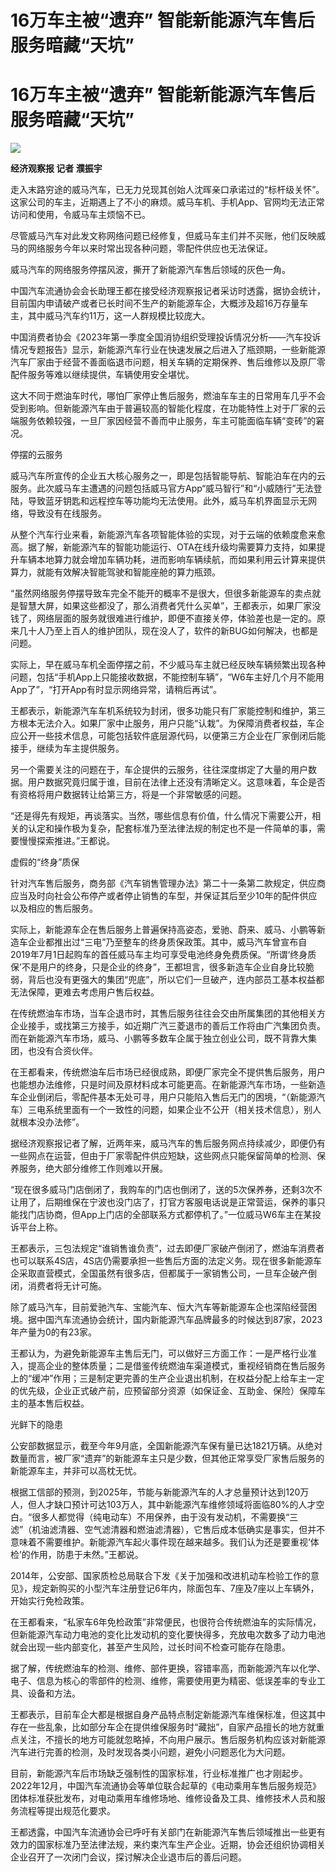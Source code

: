 # 16万车主被“遗弃” 智能新能源汽车售后服务暗藏“天坑”

# 16万车主被“遗弃” 智能新能源汽车售后服务暗藏“天坑”

![](https://inews.gtimg.com/om_bt/OhBmweKYbLAV63kgh4yH8QdkAVyosgs3R9CXIDk4zsPgYAA/1000)

**经济观察报 记者 濮振宇**

走入末路穷途的威马汽车，已无力兑现其创始人沈晖亲口承诺过的“标杆级关怀”。这家公司的车主，近期遇上了不小的麻烦。威马车机、手机App、官网均无法正常访问和使用，令威马车主烦恼不已。

尽管威马汽车对此发文称网络问题已经修复，但威马车主们并不买账，他们反映威马的网络服务今年以来时常出现各种问题，零配件供应也无法保证。

威马汽车的网络服务停摆风波，撕开了新能源汽车售后领域的灰色一角。

中国汽车流通协会会长助理王都在接受经济观察报记者采访时透露，据协会统计，目前国内申请破产或者已长时间不生产的新能源车企，大概涉及超16万存量车主，其中威马汽车约11万，这一人群规模比较庞大。

中国消费者协会《2023年第一季度全国消协组织受理投诉情况分析——汽车投诉情况专题报告》显示，新能源汽车行业在快速发展之后进入了瓶颈期，一些新能源汽车厂家由于经营不善面临退市问题，相关车辆的定期保养、售后维修以及原厂零配件服务等难以继续提供，车辆使用安全堪忧。

这大不同于燃油车时代，哪怕厂家停止售后服务，燃油车车主的日常用车几乎不会受到影响。但新能源汽车由于普遍较高的智能化程度，在功能特性上对于厂家的云端服务依赖较强，一旦厂家因经营不善而中止服务，车主可能面临车辆“变砖”的窘况。

停摆的云服务

威马汽车所宣传的企业五大核心服务之一，即是包括智能导航、智能泊车在内的云服务。此次威马车主遭遇的问题包括威马官方App“威马智行”和“小威随行”无法登陆，导致蓝牙钥匙和远程控车等功能均无法使用。此外，威马车机界面显示无网络，导致没有在线服务。

从整个汽车行业来看，新能源汽车各项智能体验的实现，对于云端的依赖度愈来愈高。据了解，新能源汽车的智能功能运行、OTA在线升级均需要算力支持，如果提升车辆本地算力就会增加车辆功耗，进而影响车辆续航，而如果利用云计算来提供算力，就能有效解决智能驾驶和智能座舱的算力瓶颈。

“虽然网络服务停摆导致车完全不能开的概率不是很大，但很多新能源车的卖点就是智慧大屏，如果这些都没了，那么消费者凭什么买单”，王都表示，如果厂家没钱了，网络层面的服务就很难进行维护，即便不直接关停，体验差也是一定的。原来几十人乃至上百人的维护团队，现在没人了，软件的新BUG如何解决，也都是问题。

实际上，早在威马车机全面停摆之前，不少威马车主就已经反映车辆频繁出现各种问题，包括“手机App上只能接收数据，不能控制车辆”，“W6车主好几个月不能用App了”，“打开App有时显示网络异常，请稍后再试”。

王都表示，新能源汽车车机系统较为封闭，很多功能只有厂家能控制和维护，第三方根本无法介入。如果厂家中止服务，用户只能“认栽”。为保障消费者权益，车企应公开一些技术信息，可能包括软件底层源代码，以便第三方企业在厂家倒闭后能接手，继续为车主提供服务。

另一个需要关注的问题在于，车企提供的云服务，往往深度绑定了大量的用户数据。用户数据究竟归属于谁，目前在法律上还没有清晰定义。这意味着，车企是否有资格将用户数据转让给第三方，将是一个非常敏感的问题。

“还是得先有规矩，再谈落实。当然，哪些信息有价值，什么情况下需要公开，相关的认定和操作极为复杂，配套标准乃至法律法规的制定也不是一件简单的事，需要慢慢探索推进。”王都说。

虚假的“终身”质保

针对汽车售后服务，商务部《汽车销售管理办法》第二十一条第二款规定，供应商应当及时向社会公布停产或者停止销售的车型，并保证其后至少10年的配件供应以及相应的售后服务。

实际上，新能源车企在售后服务上普遍保持高姿态，爱驰、蔚来、威马、小鹏等新造车企业都推出过“三电”乃至整车的终身质保政策。其中，威马汽车曾宣布自2019年7月1日起购车的首任威马车主均可享受电池终身免费质保。“所谓‘终身质保’不是用户的终身，只是企业的终身”，王都坦言，很多新造车企业自身比较脆弱，背后也没有更强大的集团“兜底”，所以它们一旦破产，连内部员工基本权益都无法保障，更难去考虑用户售后权益。

在传统燃油车市场，当车企退市时，其售后服务往往会交由所属集团的其他相关方企业接手，或找第三方接手，如近期广汽三菱退市的善后工作将由广汽集团负责。而在新能源汽车市场，威马、小鹏等多数车企属于独立创业公司，既不背靠大集团，也没有合资伙伴。

在王都看来，传统燃油车后市场已经很成熟，即便厂家完全不提供售后服务，用户也能想办法维修，只是时间及原材料成本可能更高。在新能源汽车市场，一些新造车企业倒闭后，零配件基本无处可寻，用户只能陷入售后无门的困境，“（新能源汽车）三电系统里面有一个一致性的问题，如果企业不公开（相关技术信息），别人就根本没办法修”。

据经济观察报记者了解，近两年来，威马汽车的售后服务网点持续减少，即便仍有一些网点在运营，但由于厂家零配件供应短缺，这些网点只能保留简单的检测、保养服务，绝大部分维修工作则难以开展。

“现在很多威马门店倒闭了，我购车的门店也倒闭了，送的5次保养券，还剩3次不让用了，后期维保在宁波也没门店了，打官方客服电话说是正常营运，保养的事只能找门店协商，但App上门店的全部联系方式都停机了。”一位威马W6车主在某投诉平台上称。

王都表示，三包法规定“谁销售谁负责”，过去即便厂家破产倒闭了，燃油车消费者也可以联系4S店，4S店仍需要承担一些售后方面的法定义务。现在很多新能源车企采取直营模式，全国虽然有很多店，但都属于一家销售公司，一旦车企破产倒闭，消费者将无计可施。

除了威马汽车，目前爱驰汽车、宝能汽车、恒大汽车等新能源车企也深陷经营困境。据中国汽车流通协会统计，国内新能源汽车品牌最多的时候达到87家，2023年产量为0的有23家。

王都认为，为避免新能源车主售后无门，可以做好三方面工作：一是严格行业准入，提高企业的整体质量；二是借鉴传统燃油车渠道模式，重视经销商在售后服务上的“缓冲”作用；三是制定更完善的生产企业退出机制，在权益分配上给车主一定的优先级，企业正式破产前，应预留部分资源（如保证金、互助金、保险）保障车主的基本售后权益。

光鲜下的隐患

公安部数据显示，截至今年9月底，全国新能源汽车保有量已达1821万辆。从绝对数量而言，被厂家“遗弃”的新能源车主只是少数，但其他正常享受厂家售后服务的新能源车主，并非可以高枕无忧。

根据工信部的预测，到2025年，节能与新能源汽车的人才总量预计达到120万人，但人才缺口预计可达103万人，其中新能源汽车维修领域将面临80%的人才空白。“很多人都觉得（纯电动车）不用保养，由于没有发动机，不需要换“三滤”（机油滤清器、空气滤清器和燃油滤清器），它售后成本低确实是事实，但并不意味着不需要维护。新能源汽车起火事件现在越来越多。我们认为还是要重视‘体检’的作用，防患于未然。”王都说。

2014年，公安部、国家质检总局联合下发《关于加强和改进机动车检验工作的意见》，规定新购买的小型汽车注册登记6年内，除面包车、7座及7座以上车辆外，开始实行免检政策。

在王都看来，“私家车6年免检政策”非常便民，也很符合传统燃油车的实际情况，但新能源汽车动力电池的变化比发动机的变化要快得多，充放电次数多了动力电池就会出现一些内部变化，甚至产生风险，过长时间不检查可能存在隐患。

据了解，传统燃油车的检测、维修、部件更换，容错率高，而新能源汽车以化学、电子、信息为核心的零部件的检测、维修，需要使用更为精密、低误差率的专业工具、设备和方法。

王都表示，目前车企大都是根据自身产品特点制定新能源汽车维保标准，但这其中存在一些乱象，比如部分车企在提供维保服务时“藏拙”，自家产品擅长的地方就重点关注，不擅长的地方可能就忽略掉，不向用户展示。售后服务机构应该对新能源汽车进行完善的检测，及时发现各类小问题，避免小问题恶化为大问题。

目前，新能源汽车后市场缺乏强制性的国家标准，行业标准推广也才刚起步。2022年12月，中国汽车流通协会等单位联合起草的《电动乘用车售后服务规范》团体标准获批发布，对电动乘用车维修场地、维修设备及工具、维修技术人员和服务流程等提出规范化要求。

王都透露，中国汽车流通协会已呼吁有关部门在新能源汽车售后领域推出一些更有效力的国家标准乃至法律法规，来约束汽车生产企业。近期，协会还组织协调相关企业召开了一次闭门会议，探讨解决企业退市后的善后问题。

